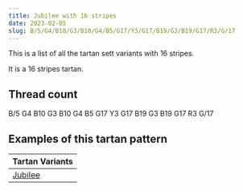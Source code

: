 ```yaml
---
title: Jubilee with 16 stripes
date: 2023-02-05
slug: B/5/G4/B10/G3/B10/G4/B5/G17/Y3/G17/B19/G3/B19/G17/R3/G/17
---
```

This is a list of all the tartan sett variants with 16 stripes.

It is a 16 stripes tartan.


## Thread count
B/5 G4 B10 G3 B10 G4 B5 G17 Y3 G17 B19 G3 B19 G17 R3 G/17

## Examples of this tartan pattern

| Tartan Variants |
|---------------|
| [Jubilee](/variants/b/5/g4/b10/g3/b10/g4/b5/g17/y3/g17/b19/g3/b19/g17/r3/g/17-b5480b0-g008000-rc00000-yf0c000)||
